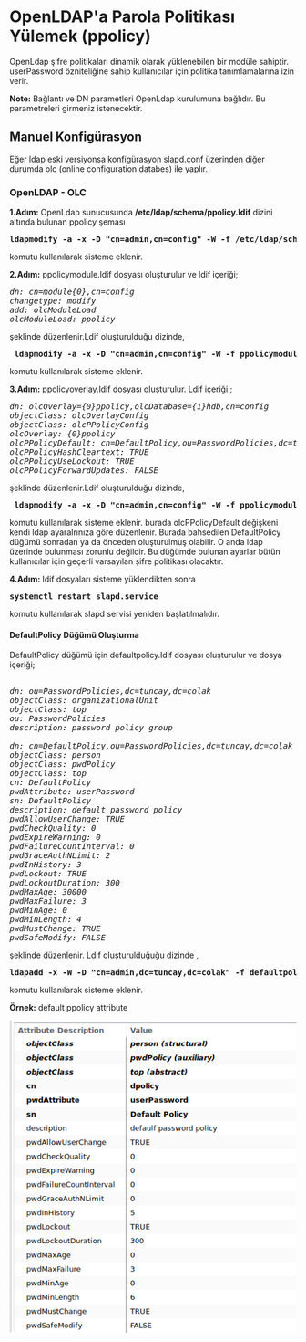 # OpenLDAP'a Parola Politikası Yülemek (ppolicy)
OpenLdap şifre politikaları dinamik olarak yüklenebilen bir modüle sahiptir. userPassword özniteliğine sahip kullanıcılar için politika tanımlamalarına izin verir. 

**Note:**  Bağlantı ve DN parametleri OpenLdap kurulumuna bağlıdır. Bu parametreleri girmeniz istenecektir.

## Manuel Konfigürasyon

Eğer ldap eski versiyonsa konfigürasyon slapd.conf üzerinden diğer durumda olc (online configuration databes) ile yaplır.
### OpenLDAP - OLC
**1.Adım:**  OpenLdap sunucusunda **/etc/ldap/schema/ppolicy.ldif** dizini altında bulunan ppolicy şeması 
<pre><b>ldapmodify -a -x -D "cn=admin,cn=config" -W -f /etc/ldap/schema/ppolicy.ldif</b></pre>

komutu kullanılarak sisteme eklenir.

**2.Adım:** ppolicymodule.ldif dosyası oluşturulur ve ldif içeriği;
<pre><i>dn: cn=module{0},cn=config
changetype: modify
add: olcModuleLoad
olcModuleLoad: ppolicy 
</i></pre>

şeklinde düzenlenir.Ldif oluşturulduğu dizinde,
<pre> <b>ldapmodify -a -x -D "cn=admin,cn=config" -W -f ppolicymodule.ldif</b></pre>

komutu kullanılarak sisteme eklenir.

**3.Adım:** ppolicyoverlay.ldif dosyası oluşturulur. Ldif içeriği ;

<pre><i>dn: olcOverlay={0}ppolicy,olcDatabase={1}hdb,cn=config
objectClass: olcOverlayConfig
objectClass: olcPPolicyConfig
olcOverlay: {0}ppolicy
olcPPolicyDefault: cn=DefaultPolicy,ou=PasswordPolicies,dc=tuncay,dc=colak
olcPPolicyHashCleartext: TRUE
olcPPolicyUseLockout: TRUE
olcPPolicyForwardUpdates: FALSE
</i></pre>

şeklinde düzenlenir.Ldif oluşturulduğu dizinde,
<pre> <b>ldapmodify -a -x -D "cn=admin,cn=config" -W -f ppolicymodule.ldif </b></pre>

komutu kullanılarak sisteme eklenir.
burada olcPPolicyDefault değişkeni kendi ldap ayaralrınıza göre düzenlenir. Burada bahsedilen DefaultPolicy düğümü sonradan ya da önceden oluşturulmuş olabilir. O anda ldap üzerinde bulunması zorunlu değildir. Bu düğümde bulunan ayarlar bütün kullanıcılar için geçerli varsayılan şifre politikası olacaktır.

**4.Adım:** ldif dosyaları sisteme yüklendikten sonra 
<pre><b>systemctl restart slapd.service</b></pre>

komutu kullanılarak slapd servisi yeniden başlatılmalıdır.

#### DefaultPolicy Düğümü Oluşturma

DefaultPolicy düğümü için defaultpolicy.ldif dosyası oluşturulur ve dosya içeriği;
<pre><i>
dn: ou=PasswordPolicies,dc=tuncay,dc=colak
objectClass: organizationalUnit
objectClass: top
ou: PasswordPolicies
description: password policy group

dn: cn=DefaultPolicy,ou=PasswordPolicies,dc=tuncay,dc=colak
objectClass: person
objectClass: pwdPolicy
objectClass: top
cn: DefaultPolicy
pwdAttribute: userPassword
sn: DefaultPolicy
description: default password policy
pwdAllowUserChange: TRUE
pwdCheckQuality: 0
pwdExpireWarning: 0
pwdFailureCountInterval: 0
pwdGraceAuthNLimit: 2
pwdInHistory: 3
pwdLockout: TRUE
pwdLockoutDuration: 300
pwdMaxAge: 30000
pwdMaxFailure: 3
pwdMinAge: 0
pwdMinLength: 4
pwdMustChange: TRUE
pwdSafeModify: FALSE
</i></pre>

şeklinde düzenlenir. Ldif oluşturulduğuğu dizinde ,

<pre><b>ldapadd -x -W -D "cn=admin,dc=tuncay,dc=colak" -f defaultpolicy.ldif</b></pre>

komutu kullanılarak sisteme eklenir.

**Örnek:** default ppolicy attribute


![ppolicy.png](./images/ppolicy.png)





